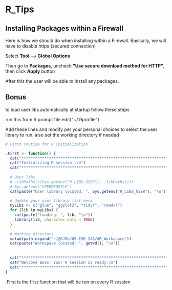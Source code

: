 # R_Tips

## Installing Packages within a Firewall
Here is how we should do when installing within a Firewall. Basically, we will have to disable https (secured connection)

Select **Tool** --> **Global Options**

Then go to **Packages**, uncheck **"Use secure download method for HTTP"**, then click **Apply** button

After this the user will be able to install any packages.

## Bonus
to load user libs automatically at startup follow these steps

run this from R prompt
file.edit("~/.Rprofile")

Add these lines and modify per your personal choices to select the user library to run, also set the working directory if needed

```r
# First routine for R initialization

.First <- function() {
  cat("**************************************************************************************\n")
  cat("Initializing R session..\n")
  cat("**************************************************************************************\n")
 
  # User libs
  # .libPaths(c(Sys.getenv("R_LIBS_USER"), .libPaths()))
  # Sys.getenv("USERPROFILE")
  cat(paste("User library located: ", Sys.getenv("R_LIBS_USER"), "\n"))

  # Update your user library list here     
  myLibs <- c("glue", "ggplot2", "tidyr", "readxl")
  for (lib in myLibs) {
    cat(paste("Loading: ", lib, "\n"))
    library(lib, character.only = TRUE)
  }
 
  # Working directory
  setwd(path.expand("~/@SJSU/09-ISE-240/#R_Workspace"))
  cat(paste("Workspace located: ", getwd(), "\n"))
 
 
  cat("**************************************************************************************\n")
  cat("Welcome Boss! Your R session is ready.\n")
  cat("**************************************************************************************\n")
}
```

.First is the first function that will be run on every R session
